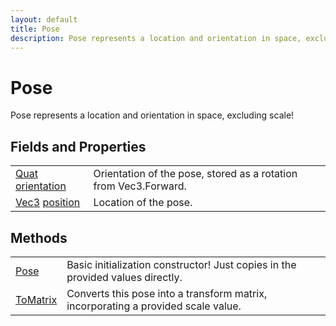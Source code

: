 ```yaml
---
layout: default
title: Pose
description: Pose represents a location and orientation in space, excluding scale!
---
```

# Pose

Pose represents a location and orientation in space, excluding scale!


## Fields and Properties

|  |  |
|--|--|
|[Quat]({{site.url}}/Pages/Reference/Quat.html) [orientation]({{site.url}}/Pages/Reference/Pose/orientation.html)|Orientation of the pose, stored as a rotation from Vec3.Forward.|
|[Vec3]({{site.url}}/Pages/Reference/Vec3.html) [position]({{site.url}}/Pages/Reference/Pose/position.html)|Location of the pose.|



## Methods

|  |  |
|--|--|
|[Pose]({{site.url}}/Pages/Reference/Pose/Pose.html)|Basic initialization constructor! Just copies in the provided values directly.|
|[ToMatrix]({{site.url}}/Pages/Reference/Pose/ToMatrix.html)|Converts this pose into a transform matrix, incorporating a provided scale value.|


